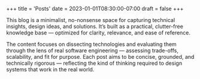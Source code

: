 +++
title = 'Posts'
date = 2023-01-01T08:30:00-07:00
draft = false
+++

This blog is a minimalist, no-nonsense space for capturing technical insights, design ideas, and solutions. It’s built as a practical, clutter-free knowledge base — optimized for clarity, relevance, and ease of reference.

The content focuses on dissecting technologies and evaluating them through the lens of real software engineering — assessing trade-offs, scalability, and fit for purpose. Each post aims to be concise, grounded, and technically rigorous — reflecting the kind of thinking required to design systems that work in the real world.